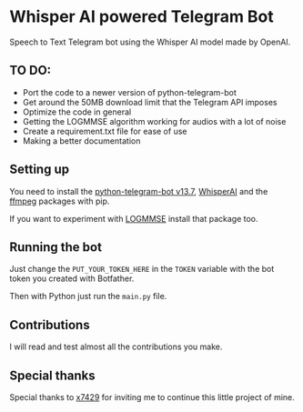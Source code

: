 # Whisper AI powered Telegram Bot
Speech to Text Telegram bot using the Whisper AI model made by OpenAI.

## TO DO:
- Port the code to a newer version of python-telegram-bot
- Get around the 50MB download limit that the Telegram API imposes
- Optimize the code in general
- Getting the LOGMMSE algorithm working for audios with a lot of noise
- Create a requirement.txt file for ease of use
- Making a better documentation

## Setting up
You need to install the [python-telegram-bot v13.7](https://github.com/python-telegram-bot/python-telegram-bot), [WhisperAI](https://github.com/openai/whisper) and the [ffmpeg](https://github.com/kkroening/ffmpeg-python) packages with pip.

If you want to experiment with [LOGMMSE](https://pypi.org/project/logmmse/) install that package too.

## Running the bot
Just change the `PUT_YOUR_TOKEN_HERE` in the `TOKEN` variable with the bot token you created with Botfather.

Then with Python just run the `main.py` file.

## Contributions
I will read and test almost all the contributions you make.

## Special thanks
Special thanks to [x7429](https://github.com/x7429) for inviting me to continue this little project of mine.

